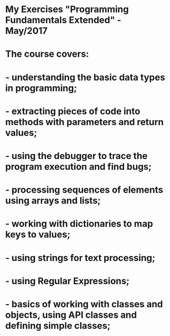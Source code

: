 # My Exercises "Programming Fundamentals Extended" - May/2017
# The course covers:
 #   - understanding the basic data types in programming;
 #   - extracting pieces of code into methods with parameters and return values;
 #   - using the debugger to trace the program execution and find bugs;
 #   - processing sequences of elements using arrays and lists;
 #   - working with dictionaries to map keys to values;
 #   - using strings for text processing;
 #   - using Regular Expressions;
#    - basics of working with classes and objects, using API classes and defining simple classes;
